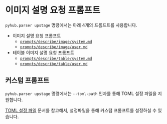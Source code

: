 # 이미지 설명 요청 프롬프트

`pyhub.parser upstage` 명령에서는 아래 4개의 프롬프트를 사용합니다.

+ 이미지 설명 요청 프롬프트
    - [`prompts/describe/image/system.md`](https://github.com/pyhub-kr/django-pyhub-rag/blob/main/src/pyhub/parser/templates/prompts/describe/image/system.md?plain=1)
    - [`prompts/describe/image/user.md`](https://github.com/pyhub-kr/django-pyhub-rag/blob/main/src/pyhub/parser/templates/prompts/describe/image/user.md?plain=1)
+ 테이블 이미지 설명 요청 프롬프트
    - [`prompts/describe/table/system.md`](https://github.com/pyhub-kr/django-pyhub-rag/blob/main/src/pyhub/parser/templates/prompts/describe/table/system.md?plain=1)
    - [`prompts/describe/table/user.md`](https://github.com/pyhub-kr/django-pyhub-rag/blob/main/src/pyhub/parser/templates/prompts/describe/table/user.md?plain=1)

## 커스텀 프롬프트

`pyhub.parser upstage` 명령에서는 `--toml-path` 인자를 통해 TOML 설정 파일을 지원합니다.

[TOML 설정 파일](../../toml) 문서를 참고해서, 설정파일을 통해 커스텀 프롬프트를 설정하실 수 있습니다.